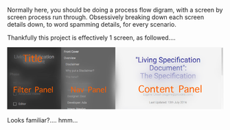 Normally here, you should be doing a process flow digram, with a screen by screen process run through. Obsessively breaking down each screen details down, to word spamming details, for every scenario.

Thankfully this project is effectively 1 screen, as followed....

![one page layout image](./files/onepage-layout.png)

Looks familiar?.... hmm...
